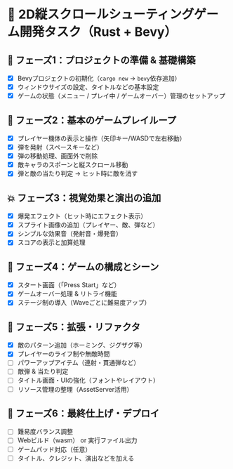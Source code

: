 # 🚀 2D縦スクロールシューティングゲーム開発タスク（Rust + Bevy）

## 🧱 フェーズ1：プロジェクトの準備 & 基礎構築

- [x] Bevyプロジェクトの初期化（`cargo new` → `bevy`依存追加）
- [x] ウィンドウサイズの設定、タイトルなどの基本設定
- [x] ゲームの状態（メニュー / プレイ中 / ゲームオーバー）管理のセットアップ

## 🚀 フェーズ2：基本のゲームプレイループ

- [x] プレイヤー機体の表示と操作（矢印キー/WASDで左右移動）
- [x] 弾を発射（スペースキーなど）
- [x] 弾の移動処理、画面外で削除
- [x] 敵キャラのスポーンと縦スクロール移動
- [x] 弾と敵の当たり判定 → ヒット時に敵を消す

## 💥 フェーズ3：視覚効果と演出の追加

- [x] 爆発エフェクト（ヒット時にエフェクト表示）
- [x] スプライト画像の追加（プレイヤー、敵、弾など）
- [x] シンプルな効果音（発射音・爆発音）
- [x] スコアの表示と加算処理

## 🧩 フェーズ4：ゲームの構成とシーン

- [x] スタート画面（「Press Start」など）
- [x] ゲームオーバー処理 & リトライ機能
- [x] ステージ制の導入（Waveごとに難易度アップ）

## 🌱 フェーズ5：拡張・リファクタ

- [x] 敵のパターン追加（ホーミング、ジグザグ等）
- [x] プレイヤーのライフ制や無敵時間
- [ ] パワーアップアイテム（連射・貫通弾など）
- [ ] 敵弾 & 当たり判定
- [ ] タイトル画面・UIの強化（フォントやレイアウト）
- [ ] リソース管理の整理（AssetServer活用）

## 🌟 フェーズ6：最終仕上げ・デプロイ

- [ ] 難易度バランス調整
- [ ] Webビルド（wasm） or 実行ファイル出力
- [ ] ゲームパッド対応（任意）
- [ ] タイトル、クレジット、演出などを加える
